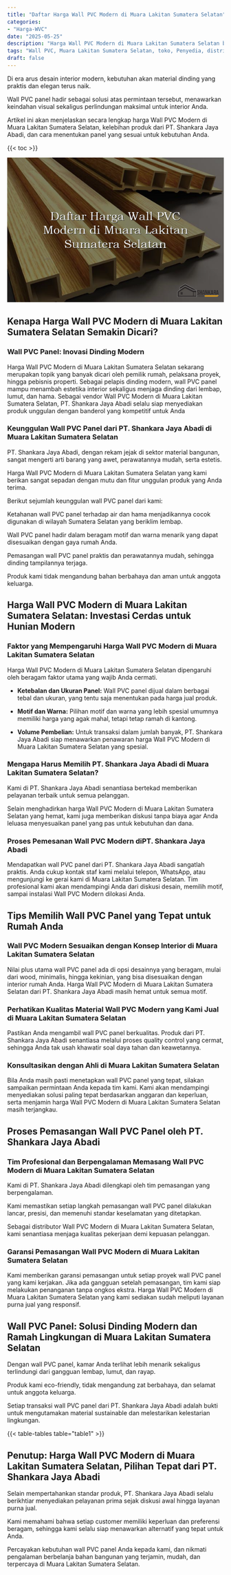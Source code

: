 ```yaml
---
title: "Daftar Harga Wall PVC Modern di Muara Lakitan Sumatera Selatan"
categories: 
- "Harga-WVC"
date: "2025-05-25"
description: "Harga Wall PVC Modern di Muara Lakitan Sumatera Selatan bagi tempat tinggal, perkantoran, dan ritel. Panel unggulan, variasi motif, warna elegan, dengan servis pemasangan oleh tenaga ahli profesional dan garansi resmi!|Layanan penjualan Wall PVC Modern di Muara Lakitan Sumatera Selatan untuk kebutuhan tempat tinggal, perkantoran, atau gerai, dengan material terbaik dan pemasangan oleh teknisi ahli serta garansi resmi.|Alternatif Wall PVC Modern di Muara Lakitan Sumatera Selatan yang andal untuk rumah, perkantoran, dan gerai, dengan panel unggulan dan penempatan dikerjakan oleh teknisi berpengalaman dan garansi resmi.|Penjualan Wall PVC Modern di Muara Lakitan Sumatera Selatan bagi rumah, office, serta toko, beserta produk unggulan dan instalasi oleh teknisi berpengalaman, dilengkapi beserta jaminan resmi.}"
tags: "Wall PVC, Muara Lakitan Sumatera Selatan, toko, Penyedia, distributor"
draft: false
---
```


Di era arus desain interior modern, kebutuhan akan material dinding yang praktis dan elegan terus naik.

Wall PVC panel hadir sebagai solusi atas permintaan tersebut, menawarkan keindahan visual sekaligus perlindungan maksimal untuk interior Anda.

Artikel ini akan menjelaskan secara lengkap harga Wall PVC Modern di Muara Lakitan Sumatera Selatan, kelebihan produk dari PT. Shankara Jaya Abadi, dan cara menentukan panel yang sesuai untuk kebutuhan Anda.

{{< toc >}}

![Daftar Harga Wall PVC Modern di Muara Lakitan Sumatera Selatan](/images/Harga-WVC/Daftar-Harga-Wall-PVC-Modern-di-Muara-Lakitan-Sumatera-Selatan.png)


## Kenapa Harga Wall PVC Modern di Muara Lakitan Sumatera Selatan Semakin Dicari?

### Wall PVC Panel: Inovasi Dinding Modern

Harga Wall PVC Modern di Muara Lakitan Sumatera Selatan sekarang merupakan topik yang banyak dicari oleh pemilik rumah, pelaksana proyek, hingga pebisnis properti. Sebagai pelapis dinding modern, wall PVC panel mampu menambah estetika interior sekaligus menjaga dinding dari lembap, lumut, dan hama. Sebagai vendor Wall PVC Modern di Muara Lakitan Sumatera Selatan, PT. Shankara Jaya Abadi selalu siap menyediakan produk unggulan dengan banderol yang kompetitif untuk Anda

### Keunggulan Wall PVC Panel dari PT. Shankara Jaya Abadi di Muara Lakitan Sumatera Selatan

PT. Shankara Jaya Abadi, dengan rekam jejak di sektor material bangunan, sangat mengerti arti barang yang awet, perawatannya mudah, serta estetis.

Harga Wall PVC Modern di Muara Lakitan Sumatera Selatan yang kami berikan sangat sepadan dengan mutu dan fitur unggulan produk yang Anda terima.

Berikut sejumlah keunggulan wall PVC panel dari kami:

Ketahanan wall PVC panel terhadap air dan hama menjadikannya cocok digunakan di wilayah Sumatera Selatan yang beriklim lembap.

Wall PVC panel hadir dalam beragam motif dan warna menarik yang dapat disesuaikan dengan gaya rumah Anda.

Pemasangan wall PVC panel praktis dan perawatannya mudah, sehingga dinding tampilannya terjaga.

Produk kami tidak mengandung bahan berbahaya dan aman untuk anggota keluarga.

## Harga Wall PVC Modern di Muara Lakitan Sumatera Selatan: Investasi Cerdas untuk Hunian Modern

### Faktor yang Mempengaruhi Harga Wall PVC Modern di Muara Lakitan Sumatera Selatan

Harga Wall PVC Modern di Muara Lakitan Sumatera Selatan dipengaruhi oleh beragam faktor utama yang wajib Anda cermati.

- **Ketebalan dan Ukuran Panel:** Wall PVC panel dijual dalam berbagai tebal dan ukuran, yang tentu saja menentukan pada harga jual produk.

- **Motif dan Warna:** Pilihan motif dan warna yang lebih spesial umumnya memiliki harga yang agak mahal, tetapi tetap ramah di kantong.

- **Volume Pembelian:** Untuk transaksi dalam jumlah banyak, PT. Shankara Jaya Abadi siap menawarkan penawaran harga Wall PVC Modern di Muara Lakitan Sumatera Selatan yang spesial.

### Mengapa Harus Memilih PT. Shankara Jaya Abadi di Muara Lakitan Sumatera Selatan?

Kami di PT. Shankara Jaya Abadi senantiasa bertekad memberikan pelayanan terbaik untuk semua pelanggan.

Selain menghadirkan harga Wall PVC Modern di Muara Lakitan Sumatera Selatan yang hemat, kami juga memberikan diskusi tanpa biaya agar Anda leluasa menyesuaikan panel yang pas untuk kebutuhan dan dana.

### Proses Pemesanan Wall PVC Modern diPT. Shankara Jaya Abadi

Mendapatkan wall PVC panel dari PT. Shankara Jaya Abadi sangatlah praktis. Anda cukup kontak staf kami melalui telepon, WhatsApp, atau mengunjungi ke gerai kami di Muara Lakitan Sumatera Selatan. Tim profesional kami akan mendampingi Anda dari diskusi desain, memilih motif, sampai instalasi Wall PVC Modern dilokasi Anda.

## Tips Memilih Wall PVC Panel yang Tepat untuk Rumah Anda

### Wall PVC Modern Sesuaikan dengan Konsep Interior di Muara Lakitan Sumatera Selatan

Nilai plus utama wall PVC panel ada di opsi desainnya yang beragam, mulai dari wood, minimalis, hingga kekinian, yang bisa disesuaikan dengan interior rumah Anda. Harga Wall PVC Modern di Muara Lakitan Sumatera Selatan dari PT. Shankara Jaya Abadi masih hemat untuk semua motif.

### Perhatikan Kualitas Material Wall PVC Modern yang Kami Jual di Muara Lakitan Sumatera Selatan

Pastikan Anda mengambil wall PVC panel berkualitas. Produk dari PT. Shankara Jaya Abadi senantiasa melalui proses quality control yang cermat, sehingga Anda tak usah khawatir soal daya tahan dan keawetannya.

### Konsultasikan dengan Ahli di Muara Lakitan Sumatera Selatan

Bila Anda masih pasti menetapkan wall PVC panel yang tepat, silakan sampaikan permintaan Anda kepada tim kami. Kami akan mendampingi menyediakan solusi paling tepat berdasarkan anggaran dan keperluan, serta menjamin harga Wall PVC Modern di Muara Lakitan Sumatera Selatan masih terjangkau.

## Proses Pemasangan Wall PVC Panel oleh PT. Shankara Jaya Abadi

### Tim Profesional dan Berpengalaman Memasang Wall PVC Modern di Muara Lakitan Sumatera Selatan

Kami di PT. Shankara Jaya Abadi dilengkapi oleh tim pemasangan yang berpengalaman.

Kami memastikan setiap langkah pemasangan wall PVC panel dilakukan lancar, presisi, dan memenuhi standar keselamatan yang ditetapkan.

Sebagai distributor Wall PVC Modern di Muara Lakitan Sumatera Selatan, kami senantiasa menjaga kualitas pekerjaan demi kepuasan pelanggan.

### Garansi Pemasangan Wall PVC Modern di Muara Lakitan Sumatera Selatan

Kami memberikan garansi pemasangan untuk setiap proyek wall PVC panel yang kami kerjakan. Jika ada gangguan setelah pemasangan, tim kami siap melakukan penanganan tanpa ongkos ekstra. Harga Wall PVC Modern di Muara Lakitan Sumatera Selatan yang kami sediakan sudah meliputi layanan purna jual yang responsif.

## Wall PVC Panel: Solusi Dinding Modern dan Ramah Lingkungan di Muara Lakitan Sumatera Selatan

Dengan wall PVC panel, kamar Anda terlihat lebih menarik sekaligus terlindungi dari gangguan lembap, lumut, dan rayap.

Produk kami eco-friendly, tidak mengandung zat berbahaya, dan selamat untuk anggota keluarga.

Setiap transaksi wall PVC panel dari PT. Shankara Jaya Abadi adalah bukti untuk mengutamakan material sustainable dan melestarikan kelestarian lingkungan.

{{< table-tables table="table1" >}}

## Penutup: Harga Wall PVC Modern di Muara Lakitan Sumatera Selatan, Pilihan Tepat dari PT. Shankara Jaya Abadi

Selain mempertahankan standar produk, PT. Shankara Jaya Abadi selalu berikhtiar menyediakan pelayanan prima sejak diskusi awal hingga layanan purna jual.

Kami memahami bahwa setiap customer memiliki keperluan dan preferensi beragam, sehingga kami selalu siap menawarkan alternatif yang tepat untuk Anda.

Percayakan kebutuhan wall PVC panel Anda kepada kami, dan nikmati pengalaman berbelanja bahan bangunan yang terjamin, mudah, dan terpercaya di Muara Lakitan Sumatera Selatan.
